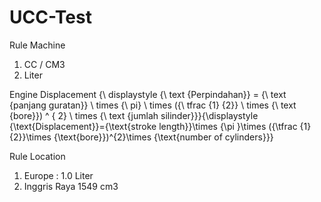 # UCC-Test

Rule Machine
1. CC / CM3
2. Liter

Engine Displacement
{\ displaystyle {\ text {Perpindahan}} = {\ text {panjang guratan}} \ times {\ pi} \ times ({\ tfrac {1} {2}} \ times {\ text {bore}}) ^ { 2} \ times {\ text {jumlah silinder}}}{\displaystyle {\text{Displacement}}={\text{stroke length}}\times {\pi }\times ({\tfrac {1}{2}}\times {\text{bore}})^{2}\times {\text{number of cylinders}}}

Rule Location
1. Europe : 1.0 Liter
2. Inggris Raya 1549 cm3
